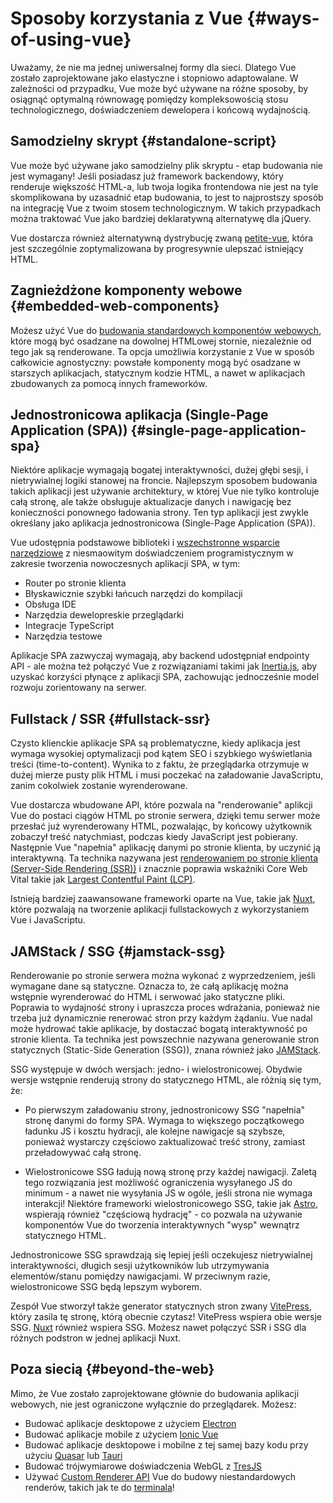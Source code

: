 # Sposoby korzystania z Vue {#ways-of-using-vue}

Uważamy, że nie ma jednej uniwersalnej formy dla sieci. Dlatego Vue zostało zaprojektowane jako elastyczne i stopniowo adaptowalane. W zależności od przypadku, Vue może być używane na różne sposoby, by osiągnąć optymalną równowagę pomiędzy kompleksowością stosu technologicznego, doświadczeniem dewelopera i końcową wydajnością.

## Samodzielny skrypt {#standalone-script}

Vue może być używane jako samodzielny plik skryptu - etap budowania nie jest wymagany! Jeśli posiadasz już framework backendowy, który renderuje większość HTML-a, lub twoja logika frontendowa nie jest na tyle skomplikowana by uzasadnić etap budowania, to jest to najprostszy sposób na integrację Vue z twoim stosem technologicznym. W takich przypadkach można traktować Vue jako bardziej deklaratywną alternatywę dla jQuery.

Vue dostarcza również alternatywną dystrybucję zwaną [petite-vue](https://github.com/vuejs/petite-vue), która jest szczególnie zoptymalizowana by progresywnie ulepszać istniejący HTML.

## Zagnieżdżone komponenty webowe {#embedded-web-components}

Możesz użyć Vue do [budowania standardowych komponentów webowych](/guide/extras/web-components), które mogą być osadzane na dowolnej HTMLowej stornie, niezależnie od tego jak są renderowane. Ta opcja umożliwia korzystanie z Vue w sposób całkowicie agnostyczny: powstałe komponenty mogą być osadzane w starszych aplikacjach, statycznym kodzie HTML, a nawet w aplikacjach zbudowanych za pomocą innych frameworków.

## Jednostronicowa aplikacja (Single-Page Application (SPA)) {#single-page-application-spa}

Niektóre aplikacje wymagają bogatej interaktywności, dużej głębi sesji, i nietrywialnej logiki stanowej na froncie. Najlepszym sposobem budowania takich aplikacji jest używanie architektury, w której Vue nie tylko kontroluje całą stronę, ale także obsługuje aktualizacje danych i nawigację bez konieczności ponownego ładowania strony. Ten typ aplikacji jest zwykle określany jako aplikacja jednostronicowa (Single-Page Application (SPA)).

Vue udostępnia podstawowe biblioteki i [wszechstronne wsparcie narzędziowe](/guide/scaling-up/tooling) z niesmaowitym doświadczeniem programistycznym w zakresie tworzenia nowoczesnych aplikacji SPA, w tym:

- Router po stronie klienta
- Błyskawicznie szybki łańcuch narzędzi do kompilacji
- Obsługa IDE
- Narzędzia dewelopreskie przeglądarki
- Integracje TypeScript
- Narzędzia testowe

Aplikacje SPA zazwyczaj wymagają, aby backend udostępniał endpointy API - ale można też połączyć Vue z rozwiązaniami takimi jak [Inertia.js](https://inertiajs.com), aby uzyskać korzyści płynące z aplikacji SPA, zachowując jednocześnie model rozwoju zorientowany na serwer.

## Fullstack / SSR {#fullstack-ssr}

Czysto klienckie aplikacje SPA są problematyczne, kiedy aplikacja jest wymaga wysokiej optymalizacji pod kątem SEO i szybkiego wyświetlania treści (time-to-content). Wynika to z faktu, że przeglądarka otrzymuje w dużej mierze pusty plik HTML i musi poczekać na załadowanie JavaScriptu, zanim cokolwiek zostanie wyrenderowane.

Vue dostarcza wbudowane API, które pozwala na "renderowanie" aplikcji Vue do postaci ciągów HTML po stronie serwera, dzięki temu serwer może przesłać już wyrenderowany HTML, pozwalając, by końcowy użytkownik zobaczył treść natychmiast, podczas kiedy JavaScript jest pobierany. Następnie Vue "napełnia" aplikację danymi po stronie klienta, by uczynić ją interaktywną. Ta technika nazywana jest [renderowaniem po stronie klienta (Server-Side Rendering (SSR))](/guide/scaling-up/ssr) i znacznie poprawia wskaźniki Core Web Vital takie jak [Largest Contentful Paint (LCP)](https://web.dev/lcp/).

Istnieją bardziej zaawansowane frameworki oparte na Vue, takie jak [Nuxt](https://nuxt.com/), które pozwalają na tworzenie aplikacji fullstackowych z wykorzystaniem Vue i JavaScriptu.

## JAMStack / SSG {#jamstack-ssg}

Renderowanie po stronie serwera można wykonać z wyprzedzeniem, jeśli wymagane dane są statyczne. Oznacza to, że całą aplikację można wstępnie wyrenderować do HTML i serwować jako statyczne pliki. Poprawia to wydajność strony i upraszcza proces wdrażania, ponieważ nie trzeba już dynamicznie renerować stron przy każdym żądaniu. Vue nadal może hydrować takie aplikacje, by dostaczać bogatą interaktywność po stronie klienta. Ta technika jest powszechnie nazywana generowanie stron statycznych (Static-Side Generation (SSG)), znana również jako [JAMStack](https://jamstack.org/what-is-jamstack/).

SSG występuje w dwóch wersjach: jedno- i wielostronicowej. Obydwie wersje wstępnie renderują strony do statycznego HTML, ale różnią się tym, że:

- Po pierwszym załadowaniu strony, jednostronicowy SSG "napełnia" stronę danymi do formy SPA. Wymaga to większego początkowego ładunku JS i kosztu hydracji, ale kolejne nawigacje są szybsze, ponieważ wystarczy częściowo zaktualizować treść strony, zamiast przeładowywać całą stronę.

- Wielostronicowe SSG ładują nową stronę przy każdej nawigacji. Zaletą tego rozwiązania jest możliwość ograniczenia wysyłanego JS do minimum - a nawet nie wysyłania JS w ogóle, jeśli strona nie wymaga interakcji! Niektóre frameworki wielostronicowego SSG, takie jak [Astro](https://astro.build/), wspierają również "częściową hydrację" - co pozwala na używanie komponentów Vue do tworzenia interaktywnych "wysp" wewnątrz statycznego HTML.

Jednostronicowe SSG sprawdzają się lepiej jeśli oczekujesz nietrywialnej interaktywności, długich sesji użytkowników lub utrzymywania elementów/stanu pomiędzy nawigacjami. W przeciwnym razie, wielostronicowe SSG będą lepszym wyborem.

Zespół Vue stworzył także generator statycznych stron zwany [VitePress](https://vitepress.dev/), który zasila tę stronę, którą obecnie czytasz! VitePress wspiera obie wersje SSG. [Nuxt](https://nuxt.com/) również wspiera SSG. Możesz nawet połączyć SSR i SSG dla różnych podstron w jednej aplikacji Nuxt.

## Poza siecią {#beyond-the-web}

Mimo, że Vue zostało zaprojektowane głównie do budowania aplikacji webowych, nie jest ograniczone wyłącznie do przeglądarek. Możesz:

- Budować aplikacje desktopowe z użyciem [Electron](https://www.electronjs.org/)
- Budować aplikacje mobile z użyciem [Ionic Vue](https://ionicframework.com/docs/vue/overview)
- Budować aplikacje desktopowe i mobilne z tej samej bazy kodu przy użyciu [Quasar](https://quasar.dev/) lub [Tauri](https://tauri.app)
- Budować trójwymiarowe doświadczenia WebGL z [TresJS](https://tresjs.org/)
- Używać [Custom Renderer API](/api/custom-renderer) Vue do budowy niestandardowych renderów, takich jak te do [terminala](https://github.com/vue-terminal/vue-termui)!
